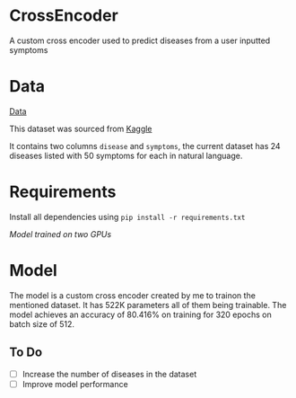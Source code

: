 # CrossEncoder

A custom cross encoder used to predict diseases from a user inputted symptoms

# Data


[Data](https://github.com/chungimungi/CrossEncoder/blob/main/data/s2d.csv)

This dataset was sourced from [Kaggle](https://www.kaggle.com/datasets/niyarrbarman/symptom2disease)

It contains two columns ```disease``` and ```symptoms```, the current dataset has 24 diseases listed with 50 symptoms for each in natural language.

# Requirements

Install all dependencies using ```pip install -r requirements.txt```

*Model trained on two GPUs*

# Model

The model is a custom cross encoder created by me to trainon the mentioned dataset. It has 522K parameters all of them being trainable. The model achieves an accuracy of 80.416% on training for 320 epochs on batch size of 512.


## To Do
- [ ] Increase the number of diseases in the dataset
- [ ] Improve model performance
